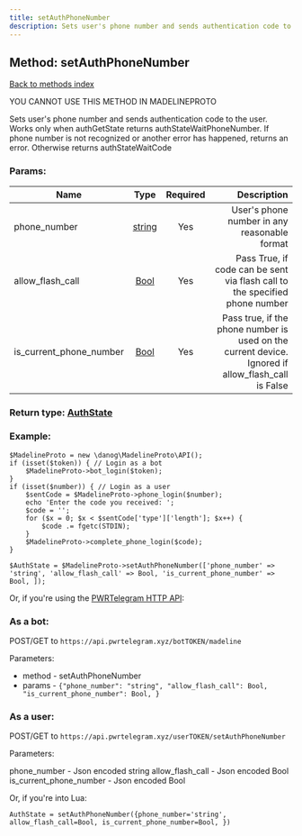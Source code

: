 ```yaml
---
title: setAuthPhoneNumber
description: Sets user's phone number and sends authentication code to the user. Works only when authGetState returns authStateWaitPhoneNumber. If phone number is not recognized or another error has happened, returns an error. Otherwise returns authStateWaitCode
---
```

## Method: setAuthPhoneNumber  
[Back to methods index](index.md)


YOU CANNOT USE THIS METHOD IN MADELINEPROTO


Sets user's phone number and sends authentication code to the user. Works only when authGetState returns authStateWaitPhoneNumber. If phone number is not recognized or another error has happened, returns an error. Otherwise returns authStateWaitCode

### Params:

| Name     |    Type       | Required | Description |
|----------|:-------------:|:--------:|------------:|
|phone\_number|[string](../types/string.md) | Yes|User's phone number in any reasonable format|
|allow\_flash\_call|[Bool](../types/Bool.md) | Yes|Pass True, if code can be sent via flash call to the specified phone number|
|is\_current\_phone\_number|[Bool](../types/Bool.md) | Yes|Pass true, if the phone number is used on the current device. Ignored if allow_flash_call is False|


### Return type: [AuthState](../types/AuthState.md)

### Example:


```
$MadelineProto = new \danog\MadelineProto\API();
if (isset($token)) { // Login as a bot
    $MadelineProto->bot_login($token);
}
if (isset($number)) { // Login as a user
    $sentCode = $MadelineProto->phone_login($number);
    echo 'Enter the code you received: ';
    $code = '';
    for ($x = 0; $x < $sentCode['type']['length']; $x++) {
        $code .= fgetc(STDIN);
    }
    $MadelineProto->complete_phone_login($code);
}

$AuthState = $MadelineProto->setAuthPhoneNumber(['phone_number' => 'string', 'allow_flash_call' => Bool, 'is_current_phone_number' => Bool, ]);
```

Or, if you're using the [PWRTelegram HTTP API](https://pwrtelegram.xyz):

### As a bot:

POST/GET to `https://api.pwrtelegram.xyz/botTOKEN/madeline`

Parameters:

* method - setAuthPhoneNumber
* params - `{"phone_number": "string", "allow_flash_call": Bool, "is_current_phone_number": Bool, }`



### As a user:

POST/GET to `https://api.pwrtelegram.xyz/userTOKEN/setAuthPhoneNumber`

Parameters:

phone_number - Json encoded string
allow_flash_call - Json encoded Bool
is_current_phone_number - Json encoded Bool



Or, if you're into Lua:

```
AuthState = setAuthPhoneNumber({phone_number='string', allow_flash_call=Bool, is_current_phone_number=Bool, })
```

